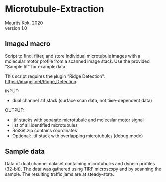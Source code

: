 # Microtubule-Extraction
 
Maurits Kok, 2020  
version 1.0

## ImageJ macro

Script to find, filter, and store individual microtubule images with a molecular motor 
profile from a scanned image stack. Use the provided "Sample.tif" for example data.

This script requires the plugin "Ridge Detection": https://imagej.net/Ridge_Detection.  

INPUT:
* dual channel .tif stack (surface scan data, not time-dependent data)

OUTPUT:
* .tif stacks with separate microtubule and molecular motor signal   
* list of all identified microtubules  
* RoiSet.zip contains coordinates  
* Optional: .tif stack with overlapping microtubules (debug mode)

## Sample data
Data of dual channel dataset containing microtubules and dynein profiles (32-bit). 
The data was gathered using TIRF microscopy and by scanning the sample. 
The resulting traffic jams are at steady-state. 
